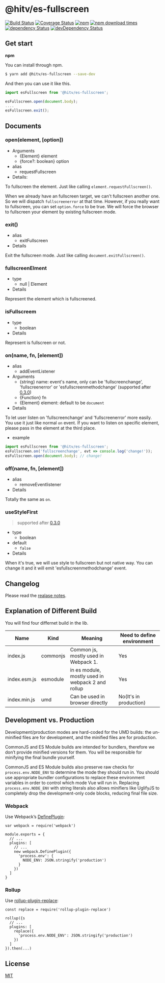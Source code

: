 # @hitv/es-fullscreen

[![Build Status](https://img.shields.io/travis/allex/es-fullscreen/master.svg?style=flat-square)](https://travis-ci.org/allex/es-fullscreen.svg?branch=master)
[![Coverage Status](https://img.shields.io/coveralls/allex/es-fullscreen/master.svg?style=flat-square)](https://coveralls.io/github/allex/es-fullscreen?branch=master)
[![npm](https://img.shields.io/npm/v/es-fullscreen.svg?colorB=brightgreen&style=flat-square)](https://www.npmjs.com/package/es-fullscreen)
[![npm download times](https://img.shields.io/npm/dm/es-fullscreen.svg)](https://www.npmjs.com/package/es-fullscreen)
[![dependency Status](https://david-dm.org/allex/es-fullscreen.svg)](https://david-dm.org/allex/es-fullscreen)
[![devDependency Status](https://david-dm.org/allex/es-fullscreen/dev-status.svg)](https://david-dm.org/allex/es-fullscreen?type=dev)

## Get start

**npm**

You can install through npm.

```sh
$ yarn add @hitv/es-fullscreen --save-dev
```

And then you can use it like this.

```javascript
import esFullscreen from '@hitv/es-fullscreen';

esFullscreen.open(document.body);
....
esFullscreen.exit();
```

## Documents

### open(element, [option])

* Arguments
  * {Element} element
  * {force?: boolean} option
* alias
  * requestFullscreen
* Details:

To fullscreen the element. Just like calling `element.requestFullscreen()`.

When we already have an fullscreen target, we can't fullscreen another one. So we will dispatch `fullscreenerror` at that time. However, if you really want to fullscreen, you can set `option.force` to be true. We will force the browser to fullscreen your element by existing fullscreen mode.

### exit()

* alias
  * exitFullscreen
* Details

Exit the fullscreen mode. Just like calling `document.exitFullscreen()`.

### fullscreenElment

* type
  * null | Element
* Details

Represent the element which is fullscreened.

### isFullscreem

* type
  * boolean
* Details

Represent is fullscreen or not.

### on(name, fn, [element])

* alias
  * addEventListener
* Arguments
  * {string} name: event's name, only can be 'fullscreenchange',  'fullscreenerror' or 'esfullscreenmethodchange' (supported after [0.3.0](https://github.com/allex/es-fullscreen/releases/tag/0.3.0))
  * {Function} fn
  * {Element} element: default to be `document`
* Details

To let user listen on 'fullscreenchange' and 'fullscreenerror' more easily. You use it just like normal `on` event. If you want to listen on specific element, please pass in the element at the third place.

* example

```javascript
import esFullscreen from '@hitv/es-fullscreen';
esFullscreen.on('fullscreenchange', evt => console.log('change!'));
esFullscreen.open(document.body); // change!
```

### off(name, fn, [element])

* alias
  * removeEventlistener
* Details

Totally the same as `on`.

### useStyleFirst

> supported after [0.3.0](https://github.com/allex/es-fullscreen/releases/tag/0.3.0)

* type
  * boolean
* default
  * `false`
* Details

When it's true, we will use style to fullscreen but not native way. You can change it and it will emit 'esfullscreenmethodchange' event.

## Changelog

Please read the [realase notes](https://github.com/allex/es-fullscreen/releases).

## Explanation of Different Build

You will find four differnet build in the lib.

| Name             | Kind     | Meaning                                  | Need to define environment |
| ---------------- | -------- | ---------------------------------------- | -------------------------- |
| index.js         | commonjs | Common js, mostly used in Webpack 1.     | Yes                        |
| index.esm.js     | esmodule | in es module, mostly used in webpack 2 and rollup | Yes                        |
| index.min.js     | umd      | Can be used in browser directly          | No(It's in production)     |

## Development vs. Production

Development/production modes are hard-coded for the UMD builds: the un-minified files are for development, and the minified files are for production.

CommonJS and ES Module builds are intended for bundlers, therefore we don’t provide minified versions for them. You will be responsible for minifying the final bundle yourself.

CommonJS and ES Module builds also preserve raw checks for `process.env.NODE_ENV` to determine the mode they should run in. You should use appropriate bundler configurations to replace these environment variables in order to control which mode Vue will run in. Replacing `process.env.NODE_ENV` with string literals also allows minifiers like UglifyJS to completely drop the development-only code blocks, reducing final file size.

### Webpack

Use Webpack’s [DefinePlugin](https://webpack.js.org/plugins/define-plugin/):

```
var webpack = require('webpack')

module.exports = {
  // ...
  plugins: [
    // ...
    new webpack.DefinePlugin({
      'process.env': {
        NODE_ENV: JSON.stringify('production')
      }
    })
  ]
}
```

### Rollup

Use [rollup-plugin-replace](https://github.com/rollup/rollup-plugin-replace):

```
const replace = require('rollup-plugin-replace')

rollup({s
  // ...
  plugins: [
    replace({
      'process.env.NODE_ENV': JSON.stringify('production')
    })
  ]
}).then(...)
```

## License

[MIT](https://opensource.org/licenses/MIT)

